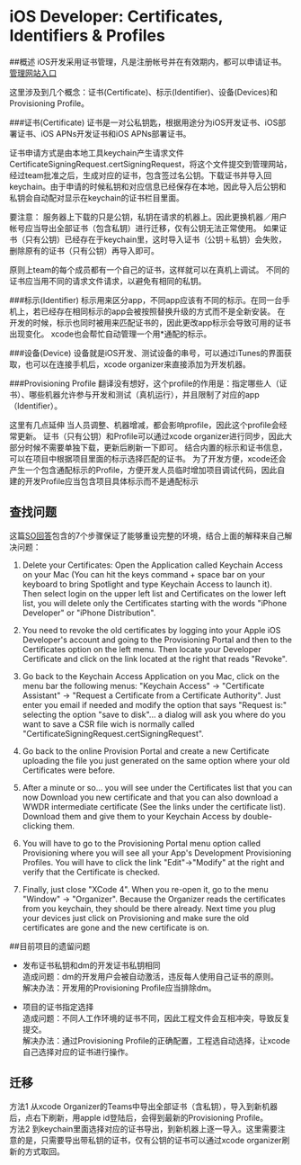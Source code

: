 # iOS Developer: Certificates, Identifiers & Profiles
##概述
iOS开发采用证书管理，凡是注册帐号并在有效期内，都可以申请证书。<br />
[管理网站入口](https://developer.apple.com/account/overview.action) 

这里涉及到几个概念：证书(Certificate)、标示(Identifier)、设备(Devices)和Provisioning Profile。

###证书(Certificate)
证书是一对公私钥匙，根据用途分为iOS开发证书、iOS部署证书、iOS APNs开发证书和iOS APNs部署证书。

证书申请方式是由本地工具keychain产生请求文件CertificateSigningRequest.certSigningRequest，将这个文件提交到管理网站，经过team批准之后，生成对应的证书，包含签过名公钥。下载证书并导入回keychain。由于申请的时候私钥和对应信息已经保存在本地，因此导入后公钥和私钥会自动配对显示在keychain的证书栏目里面。

要注意：
服务器上下载的只是公钥，私钥在请求的机器上。因此更换机器／用户帐号应当导出全部证书（包含私钥）进行迁移，仅有公钥无法正常使用。
如果证书（只有公钥）已经存在于keychain里，这时导入证书（公钥＋私钥）会失败，删除原有的证书（只有公钥）再导入即可。

原则上team的每个成员都有一个自己的证书，这样就可以在真机上调试。
不同的证书应当用不同的请求文件请求，以避免有相同的私钥。

###标示(Identifier)
标示用来区分app，不同app应该有不同的标示。在同一台手机上，若已经存在相同标示的app会被按照替换升级的方式而不是全新安装。
在开发的时候，标示也同时被用来匹配证书的，因此更改app标示会导致可用的证书出现变化。
xcode也会帮忙自动管理一个用*通配的标示。

###设备(Device)
设备就是iOS开发、测试设备的串号，可以通过iTunes的界面获取，也可以在连接手机后，xcode organizer来直接添加为开发机器。

###Provisioning Profile
翻译没有想好，这个profile的作用是：指定哪些人（证书）、哪些机器允许参与开发和测试（真机运行），并且限制了对应的app（Identifier）。

这里有几点延伸
当人员调整、机器增减，都会影响profile，因此这个profile会经常更新。
证书（只有公钥）和Profile可以通过xcode organizer进行同步，因此大部分时候不需要单独下载，更新后刷新一下即可。
结合内置的标示和证书信息，可以在项目中根据项目里面的标示选择匹配的证书。
为了开发方便，xcode还会产生一个包含通配标示的Profile，方便开发人员临时增加项目调试代码，因此自建的开发Profile应当包含项目具体标示而不是通配标示

## 查找问题
这篇[SO回答](http://stackoverflow.com/questions/8424017/xcode-could-not-find-a-valid-private-key-certificate-pair-for-this-profile-in-yo)包含的7个步骤保证了能够重设完整的环境，结合上面的解释来自己解决问题：


1. Delete your Certificates: Open the Application called Keychain Access on your Mac (You can hit the keys command + space bar on your keyboard to bring Spotlight and type Keychain Access to launch it). Then select login on the upper left list and Certificates on the lower left list, you will delete only the Certificates starting with the words "iPhone Developer" or "iPhone Distribution".

2. You need to revoke the old certificates by logging into your Apple iOS Developer's account and going to the Provisioning Portal and then to the Certificates option on the left menu. Then locate your Developer Certificate and click on the link located at the right that reads "Revoke".

3. Go back to the Keychain Access Application on you Mac, click on the menu bar the following menus: "Keychain Access" -> "Certificate Assistant" -> "Request a Certificate from a Certificate Authority". Just enter you email if needed and modify the option that says "Request is:" selecting the option "save to disk"... a dialog will ask you where do you want to save a CSR file wich is normally called "CertificateSigningRequest.certSigningRequest".

4. Go back to the online Provision Portal and create a new Certificate uploading the file you just generated on the same option where your old Certificates were before.

5. After a minute or so... you will see under the Certificates list that you can now Download you new certificate and that you can also download a WWDR intermediate certificate (See the links under the certificate list). Download them and give them to your Keychain Access by double-clicking them.

6. You will have to go to the Provisioning Portal menu option called Provisioning where you will see all your App's Development Provisioning Profiles. You will have to click the link "Edit"->"Modify" at the right and verify that the Certificate is checked.

7. Finally, just close "XCode 4". When you re-open it, go to the menu "Window" -> "Organizer". Because the Organizer reads the certificates from you keychain, they should be there already. Next time you plug your devices just click on Provisioning and make sure the old certificates are gone and the new certificate is on.

##目前项目的遗留问题
* 发布证书私钥和dm的开发证书私钥相同<br />
  造成问题：dm的开发用户会被自动激活，违反每人使用自己证书的原则。<br />
  解决办法：开发用的Provisioning Profile应当排除dm。

* 项目的证书指定选择<br />
  造成问题：不同人工作环境的证书不同，因此工程文件会互相冲突，导致反复提交。   
  解决办法：通过Provisioning Profile的正确配置，工程选自动选择，让xcode自己选择对应的证书进行操作。
  
## 迁移
方法1 从xcode Organizer的Teams中导出全部证书（含私钥），导入到新机器后，点右下刷新，用apple id登陆后，会得到最新的Provisioning Profile。<br />
方法2 到keychain里面选择对应的证书导出，到新机器上逐一导入。这里需要注意的是，只需要导出带私钥的证书，仅有公钥的证书可以通过xcode organizer刷新的方式取回。